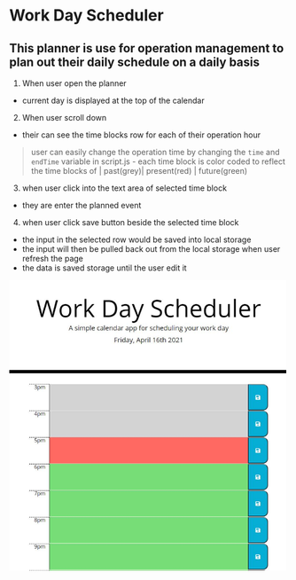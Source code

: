 # Work Day Scheduler

## This planner is use for operation management to plan out their daily schedule on a daily basis 

1. When user open the planner
- current day is displayed at the top of the calendar
2. When user scroll down
- their can see the time blocks row for each of their operation hour
> user can easily change the operation time by changing the `time` and `endTime` variable in script.js
    - each time block is color coded to reflect the time blocks of 
    | past(grey)| present(red) | future(green)
3. when user click into the text area of selected time block
- they are enter the planned event
4. when user click save button beside the selected time block
- the input in the selected row would be saved into local storage
- the input will then be pulled back out from the local storage when user refresh the page
- the data is saved storage until the user edit it

<img src="assets\js\WSimage.JPG" width="500">